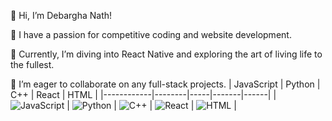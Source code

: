 👋 Hi, I’m Debargha Nath!

👀 I have a passion for competitive coding and website development.

🌱 Currently, I’m diving into React Native and exploring the art of living life to the fullest.

💞️ I’m eager to collaborate on any full-stack projects.
| JavaScript | Python | C++ | React | HTML |
|------------|--------|-----|-------|------|
| ![JavaScript](URL_to_JavaScript_logo) | ![Python](URL_to_Python_logo) | ![C++](https://upload.wikimedia.org/wikipedia/commons/1/18/ISO_C%2B%2B_Logo.svg) | ![React](URL_to_React_logo) | ![HTML](URL_to_HTML_logo) |

<!---
DebarghaNath/DebarghaNath is a ✨ special ✨ repository because its `README.md` (this file) appears on your GitHub profile.
You can click the Preview link to take a look at your changes.
--->
